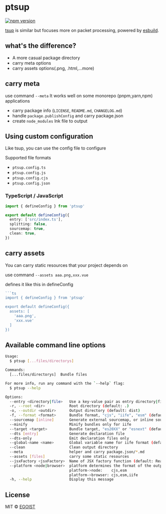 # ptsup

[![npm version](https://badgen.net/npm/v/ptsup)](https://npm.im/ptsup)

[tsup](https://github.com/egoist/tsup) is similar but focuses more on packet processing, powered by [esbuild](https://github.com/evanw/esbuild).


## what's the difference?

- A more casual package directory
- carry meta options
- carry assets options(.png, .html,...more)

## carry meta

use command `--meta` It works well on some monorepo (pnpm,yarn,npm) applications

- carry package info (`LICENSE`, `README.md`, `CHANGELOG.md`)
- handle `package.publishConfig` and carry package.json
- create `node_modules` lnk file to output

## Using custom configuration

Like tsup, you can use the config file to configure

Supported file formats

- `ptsup.config.ts`
- `ptsup.config.js`
- `ptsup.config.cjs`
- `ptsup.config.json`

### TypeScript / JavaScript

```ts
import { defineConfig } from 'ptsup'

export default defineConfig({
  entry: ['src/index.ts'],
  splitting: false,
  sourcemap: true,
  clean: true,
})
```

## carry assets

You can carry static resources that your project depends on

use command `--assets aaa.png,xxx.vue`

defines it like this in defineConfig

```ts
```ts
import { defineConfig } from 'ptsup'

export default defineConfig({
  assets: [
    'aaa.png',
    'xxx.vue'
  ]
})
```


## Available command line options

```sh
Usage:
  $ ptsup [...files/directorys]

Commands:
  [...files/directorys]  Bundle files

For more info, run any command with the `--help` flag:
  $ ptsup --help

Options:
  --entry <directory|file>   Use a key-value pair as entry directory|files (default: ./)
  -r, --root <dir>           Root directory (default: .)
  -o, --outdir <outdir>      Output directory (default: dist)
  -f, --format <format>      Bundle format, "cjs", "iife", "esm" (default: cjs)
  --sourcemap [inline]       Generate external sourcemap, or inline source: --sourcemap inline
  --minify                   Minify bundles only for iife
  --target <target>          Bundle target, "es20XX" or "esnext" (default: esnext)
  --dts [entry]              Generate declaration file
  --dts-only                 Emit declaration files only
  --global-name <name>       Global variable name for iife format (default: package.name in pascal-case)
  --clean                    Clean output directory
  --meta                     helper and carry package.json/*.md
  --assets [files]           carry some static resources
  --jsxFactory <jsxFactory>  Name of JSX factory function (default: React.createElement)
  --platform <node|browser>  platform determines the format of the output (default: node)
                             platform->node:    cjs,esm
                             platform->browser: cjs,esm,iife
  -h, --help                 Display this message
```


## License

MIT &copy; [EGOIST](https://github.com/sponsors/egoist)
